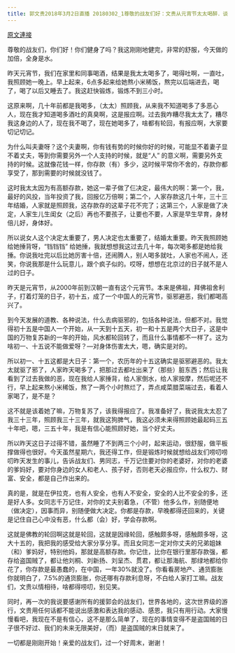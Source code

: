 ```yaml
---
title: 郭文贵2018年3月2日直播 20180302_1尊敬的战友们好：文贵从元宵节太太喝醉．谈谈，轮回报应．同时再谈谈盗国贼的未来……我衷心祝福援郭会的兄弟姐妹，今天的全球联合大游行战友们平平安安！顺顺利利！????????????????????????
---
```


[原文連接](https://gnews.org/ThreadView/53477293)

尊敬的战友们，你们好！你们健身了吗？我这刚刚地健完，非常的舒服，今天做的加倍，全身是水。


昨天元宵节，我们在家里和同事喝酒，结果是我太太喝多了，喝得吐啊，一直吐，我照顾她一晚上。早上起来，6点多起来给她熬小米稀饭，熬完以后端进去，喝了，喝了以后又睡去了。我这赶快锻炼，锻炼不到三小时。


这原来啊，几十年前都是我喝多，（太太）照顾我，从来我不知道喝多了多恶心人，现在我才知道喝多酒吐的真臭啊，这是报应啊。过去我咋糟尽我太太了，糟尽我这身边的人了，现在我不喝了，现在她喝多了，啥都有轮回，有报应啊，大家要切记切记。


为什么叫夫妻呀？这个夫妻啊，你有钱有势的时候你好的时候，可能显不着妻子显不着丈夫，等到你需要另外一个人支持的时候，就是“人” 的意义啊，需要另外支持的时候。这就像花钱一样，你存款（有）多少，这时候平常你不舍的，存款你都享受了，那到需要的时候就没钱了。


这时我太太因为有高额存款，她这一辈子做了仨决定，最伟大的啊：第一个，我，最好的风投，当年投资了我，回报亿万倍啊；第二个，人家存款这几十年，三十三年结婚，人家就是照顾我，这存款存的这辈子花不完了；这第三个，人家是做了决定，人家生儿生闺女（之后）再也不要孩子，让要也不要，人家是早生早育，身材倍儿好，身体好。


所以说女人这个决定太重要了，男人决定也太重要了，结婚太重要。昨天我照顾她给她捶背呀，“铛铛铛” 给她捶，我就想想我这过去几十年，每次喝多都是她给我捶。你说我吐完以后比她厉害十倍，还闹腾人，别人喝多就吐，人家也不闹人，还笑，你说我那是什么玩意儿，跟个疯子似的。哎呀，想想在北京过的日子就不是人过的日子。


昨天是元宵节，从2000年前到汉朝一直有这个元宵节。本来是佛祖，拜佛祖舍利子，打着灯笼的日子，初十五，成了一个中国人的元宵节，驱邪避恶，我们都喝高兴了。


到今天发展的道教、各种说法，什么去病驱邪的，包括各种说法，但都不对。我觉得初十五是中国人一个开始，从一天到十五天，初一和十五是两个大日子，这是中国的万物复苏新的一年的开始，风水都轮回转了，而且什么事情都不一样了。这为啥初一、十五说不能做爱呀？—对身体伤害太大，嗯，确实是对的。


所以初一、十五这都是大日子：第一个，农历年的十五这确实是驱邪避恶的。我太太就驱了邪了，人家昨天喝多了，把那过去都吐出来了（那些）脏东西；然后让我看到了过去我做的恶，现在我给人家捶背，给人家倒水，给人家按摩，然后呢还不行，早上起来熬小米稀饭，熬了一两个小时熬烂了，弄点咸菜腊菜端过去，看着人家喝了，是不是？


这不就是该着她了嘛，万物复苏了，该我得报应了。我准备好了，我说我太太忍了我三十三年，照顾我三十三年，就我这狗脾气，我这必须未来得照顾她最起码三五十年吧，嗯，三五十年，我是有信心能照顾好她，当个好丈夫。


所以昨天这日子过得不错，虽然睡了不到两三个小时，起来运动，很舒服，做平板撑做得也很好。今天虽然星期六，我还得工作，但是锻炼时候就想给战友们唠叨唠叨昨天发生的事儿，告诉战友们、男同志，千万记住要对你的老婆好，对你的老婆的爹妈好，要对你身边的女人和老人、孩子好，否则老天必报应你，什么权力、财富、安全，都是自己作出来的。


真的是，就是在伊拉克，也有人安全，也有人不安全，安全的人比不安全的多，还是好人多。女同志千万记住，对你的丈夫别着急，（不管）他多么作，别随便地（做决定），因事而异，别随便做大决定。你都是存款，早晚都得还回来的，关键是记住自己心中没有恶，什么都（会）好，学会存款啊。


这就是佛教的轮回啊这就是轮回，这就是因缘轮回，感触颇多呀，感触颇多呀，这大十五的，我把我的感受给大家分享分享。而且女同志一定对你丈夫的兄弟姐妹（和）爹妈好，特别他妈，那就是高额存款。你记住，比你在银行里那存款强，都存给盗国贼了，都让他刘桐、刘新扬、刘呈杰、贯君，都让那海航、那绿地都给你花了，你存款是最愚蠢的，在中国，一年30%就没了。你看看房地产、通货膨胀你就明白了，7.5%的通货膨胀，你还哪有存款利息呀，不白给人家打工嘛。战友们，文贵以情相待，啥都得唠叨，别见笑。


同时，再一次的我说要感谢所有的援郭会的战友们，世界各地的，这次世界级的游行，文贵用任何话都不能说出感激和表达我的感动、感恩，我只有用行动。大家慢慢看吧，我现在不是有信心，这不是那么简单了，现在的事情变得不是盗国贼的日子很不好过、我们的未来无限美好，（而）是盗国贼的末日就来了。


一切都是刚刚开始！亲爱的战友们，过一个好周末，谢谢！
